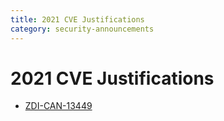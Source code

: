 ```yaml
---
title: 2021 CVE Justifications
category: security-announcements
---
```


# 2021 CVE Justifications

* [ZDI-CAN-13449]({{#base_path#}}/security-announcements/cve-justifications/2021/ZDI-CAN-13449/)
